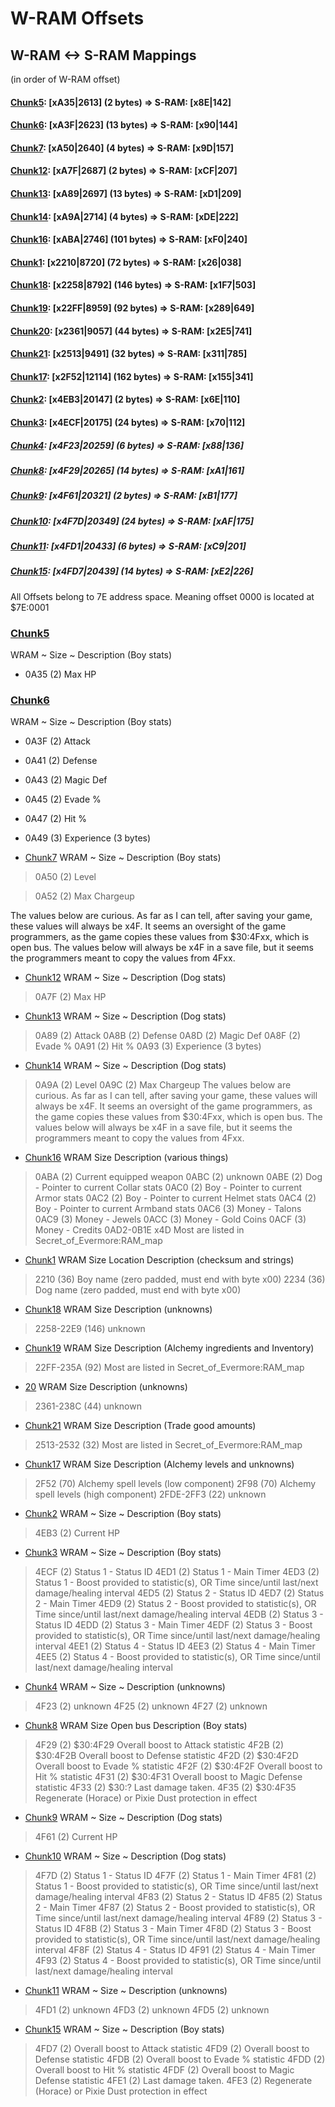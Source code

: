 ﻿# W-RAM Offsets

## W-RAM <-> S-RAM Mappings

(in order of W-RAM offset)

#### [Chunk5](Chunks/Chunk05.md): [xA35|2613]  (2 bytes)      => S-RAM: [x8E|142]
#### [Chunk6](Chunks/Chunk06.md): [xA3F|2623]  (13 bytes)     => S-RAM: [x90|144]
#### [Chunk7](Chunks/Chunk07.md): [xA50|2640]  (4 bytes)      => S-RAM: [x9D|157]
#### [Chunk12](Chunks/Chunk12.md): [xA7F|2687]  (2 bytes)     => S-RAM: [xCF|207]
#### [Chunk13](Chunks/Chunk13.md): [xA89|2697]  (13 bytes)    => S-RAM: [xD1|209]
#### [Chunk14](Chunks/Chunk14.md): [xA9A|2714]  (4 bytes)     => S-RAM: [xDE|222]
#### [Chunk16](Chunks/Chunk16.md): [xABA|2746]  (101 bytes)   => S-RAM: [xF0|240]
#### [Chunk1](Chunks/Chunk01.md): [x2210|8720]  (72 bytes)    => S-RAM: [x26|038]

#### [Chunk18](Chunks/Chunk18.md): [x2258|8792]  (146 bytes)  => S-RAM: [x1F7|503]
#### [Chunk19](Chunks/Chunk19.md): [x22FF|8959]  (92 bytes)   => S-RAM: [x289|649]
#### [Chunk20](Chunks/Chunk20.md): [x2361|9057]  (44 bytes)   => S-RAM: [x2E5|741]
#### [Chunk21](Chunks/Chunk21.md): [x2513|9491]  (32 bytes)   => S-RAM: [x311|785]

#### [Chunk17](Chunks/Chunk17.md): [x2F52|12114]  (162 bytes) => S-RAM: [x155|341]

#### [Chunk2](Chunks/Chunk02.md): [x4EB3|20147]  (2 bytes)    => S-RAM: [x6E|110]
#### [Chunk3](Chunks/Chunk03.md): [x4ECF|20175]  (24 bytes)   => S-RAM: [x70|112]

##### [Chunk4](Chunks/Chunk04.md): [x4F23|20259]  (6 bytes)    => S-RAM: [x88|136]
##### [Chunk8](Chunks/Chunk08.md): [x4F29|20265]  (14 bytes)   => S-RAM: [xA1|161]
##### [Chunk9](Chunks/Chunk09.md): [x4F61|20321]  (2 bytes)    => S-RAM: [xB1|177]
##### [Chunk10](Chunks/Chunk10.md): [x4F7D|20349]  (24 bytes)  => S-RAM: [xAF|175]
##### [Chunk11](Chunks/Chunk11.md): [x4FD1|20433]  (6 bytes)   => S-RAM: [xC9|201]
##### [Chunk15](Chunks/Chunk15.md): [x4FD7|20439]  (14 bytes)  => S-RAM: [xE2|226]

All Offsets belong to 7E address space. Meaning offset 0000 is located at $7E:0001

### [Chunk5](Chunks/Chunk05.md)
WRAM ~	Size ~	Description (Boy stats)
* 0A35	(2)		Max HP

### [Chunk6](Chunks/Chunk06.md)
WRAM ~	Size ~	Description (Boy stats)
* 0A3F	(2)		Attack
* 0A41	(2)		Defense
* 0A43	(2)		Magic Def
* 0A45	(2)		Evade %
* 0A47	(2)		Hit %
* 0A49	(3)		Experience (3 bytes)

* [Chunk7](Chunks/Chunk07.md)
WRAM ~	Size ~	Description (Boy stats)

> 0A50	(2)		Level

> 0A52	(2)		Max Chargeup

The values below are curious. As far as I can tell, after saving your game, these values will always be x4F. It seems an oversight of the game programmers, as the game copies these values from $30:4Fxx, which is open bus. The values below will always be x4F in a save file, but it seems the programmers meant to copy the values from 4Fxx.

* [Chunk12](Chunks/Chunk12.md)
WRAM ~	Size ~	Description (Dog stats)
> 0A7F	(2)		Max HP

* [Chunk13](Chunks/Chunk13.md)
WRAM ~	Size ~	Description (Dog stats)
> 0A89	(2)		Attack
> 0A8B	(2)		Defense
> 0A8D	(2)		Magic Def
> 0A8F	(2)		Evade %
> 0A91	(2)		Hit %
> 0A93	(3)		Experience (3 bytes)

* [Chunk14](Chunks/Chunk14.md)
WRAM ~	Size ~	Description (Dog stats)
> 0A9A	(2)		Level
> 0A9C	(2)		Max Chargeup
The values below are curious. As far as I can tell, after saving your game, these values will always be x4F. It seems an oversight of the game programmers, as the game copies these values from $30:4Fxx, which is open bus. The values below will always be x4F in a save file, but it seems the programmers meant to copy the values from 4Fxx.

* [Chunk16](Chunks/Chunk16.md)
WRAM		Size	Description (various things)
> 0ABA		(2)		Current equipped weapon
> 0ABC		(2)		unknown
> 0ABE		(2)		Dog - Pointer to current Collar stats
> 0AC0		(2)		Boy - Pointer to current Armor stats
> 0AC2		(2)		Boy - Pointer to current Helmet stats
> 0AC4		(2)		Boy - Pointer to current Armband stats
> 0AC6		(3)		Money - Talons
> 0AC9		(3)		Money - Jewels
> 0ACC		(3)		Money - Gold Coins
> 0ACF		(3)		Money - Credits
> 0AD2-0B1E	x4D	Most are listed in Secret_of_Evermore:RAM_map

* [Chunk1](Chunks/Chunk01.md)
WRAM	Size	Location	Description (checksum and strings)
> 2210	(36)	Boy name (zero padded, must end with byte x00)
> 2234	(36)	Dog name (zero padded, must end with byte x00)

* [Chunk18](Chunks/Chunk18.md)
WRAM		Size	Description (unknowns)
> 2258-22E9	(146)	unknown

* [Chunk19](Chunks/Chunk19.md)
WRAM		Size	Description (Alchemy ingredients and Inventory)
> 22FF-235A	(92)	Most are listed in Secret_of_Evermore:RAM_map

* [20](Chunks/Chunk20.md)
WRAM		Size	Description (unknowns)
> 2361-238C	(44)	unknown

* [Chunk21](Chunks/Chunk21.md)
WRAM		Size	Description (Trade good amounts)
> 2513-2532	(32) 	Most are listed in Secret_of_Evermore:RAM_map

* [Chunk17](Chunks/Chunk17.md)
WRAM		Size	Description (Alchemy levels and unknowns)
> 2F52		(70)	Alchemy spell levels (low component)
> 2F98		(70)	Alchemy spell levels (high component)
> 2FDE-2FF3	(22)	unknown

* [Chunk2](Chunks/Chunk02.md)
WRAM ~	Size ~	Description (Boy stats)
> 4EB3	(2)		Current HP

* [Chunk3](Chunks/Chunk03.md)
WRAM ~	Size ~	Description (Boy stats)
> 4ECF	(2)		Status 1 - Status ID
> 4ED1	(2)		Status 1 - Main Timer
> 4ED3	(2)		Status 1 - Boost provided to statistic(s), OR Time since/until last/next damage/healing interval
> 4ED5	(2)		Status 2 - Status ID
> 4ED7	(2)		Status 2 - Main Timer
> 4ED9	(2)		Status 2 - Boost provided to statistic(s), OR Time since/until last/next damage/healing interval
> 4EDB	(2)		Status 3 - Status ID
> 4EDD	(2)		Status 3 - Main Timer
> 4EDF	(2)		Status 3 - Boost provided to statistic(s), OR Time since/until last/next damage/healing interval
> 4EE1	(2)		Status 4 - Status ID
> 4EE3	(2)		Status 4 - Main Timer
> 4EE5	(2)		Status 4 - Boost provided to statistic(s), OR Time since/until last/next damage/healing interval

* [Chunk4](Chunks/Chunk04.md)
WRAM ~	Size ~	Description (unknowns)
> 4F23	(2)		unknown
> 4F25	(2)		unknown
> 4F27	(2)		unknown

* [Chunk8](Chunks/Chunk08.md)
WRAM	Size	Open bus	Description (Boy stats)
> 4F29	(2)		$30:4F29	Overall boost to Attack statistic
> 4F2B	(2)		$30:4F2B	Overall boost to Defense statistic
> 4F2D	(2)		$30:4F2D	Overall boost to Evade % statistic
> 4F2F	(2)		$30:4F2F	Overall boost to Hit % statistic
> 4F31	(2)		$30:4F31	Overall boost to Magic Defense statistic
> 4F33	(2)		$30:?		Last damage taken.
> 4F35	(2)		$30:4F35	Regenerate (Horace) or Pixie Dust protection in effect

* [Chunk9](Chunks/Chunk09.md)
WRAM ~	Size ~	Description (Dog stats)
> 4F61	(2)		Current HP

* [Chunk10](Chunks/Chunk10.md)
WRAM ~	Size ~	Description (Dog stats)
> 4F7D	(2)		Status 1 - Status ID
> 4F7F	(2)		Status 1 - Main Timer
> 4F81	(2)		Status 1 - Boost provided to statistic(s), OR Time since/until last/next damage/healing interval
> 4F83	(2)		Status 2 - Status ID
> 4F85	(2)		Status 2 - Main Timer
> 4F87	(2)		Status 2 - Boost provided to statistic(s), OR Time since/until last/next damage/healing interval
> 4F89	(2)		Status 3 - Status ID
> 4F8B	(2)		Status 3 - Main Timer
> 4F8D	(2)		Status 3 - Boost provided to statistic(s), OR Time since/until last/next damage/healing interval
> 4F8F	(2)		Status 4 - Status ID
> 4F91	(2)		Status 4 - Main Timer
> 4F93	(2)		Status 4 - Boost provided to statistic(s), OR Time since/until last/next damage/healing interval

* [Chunk11](Chunks/Chunk11.md)
WRAM ~	Size ~	Description (unknowns)
> 4FD1	(2)		unknown
> 4FD3	(2)		unknown
> 4FD5	(2)		unknown

* [Chunk15](Chunks/Chunk15.md)
WRAM ~	Size ~	Description (Boy stats)
> 4FD7	(2)		Overall boost to Attack statistic
> 4FD9	(2)		Overall boost to Defense statistic
> 4FDB	(2)		Overall boost to Evade % statistic
> 4FDD	(2)		Overall boost to Hit % statistic
> 4FDF	(2)		Overall boost to Magic Defense statistic
> 4FE1	(2)		Last damage taken.
> 4FE3	(2)		Regenerate (Horace) or Pixie Dust protection in effect
